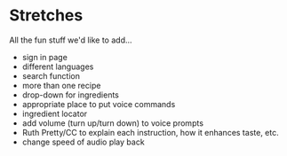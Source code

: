Stretches
=========
All the fun stuff we'd like to add...

* sign in page
* different languages
* search function
* more than one recipe
* drop-down for ingredients
* appropriate place to put voice commands
* ingredient locator
* add volume (turn up/turn down) to voice prompts
* Ruth Pretty/CC to explain each instruction, how it enhances taste, etc.
* change speed of audio play back 
